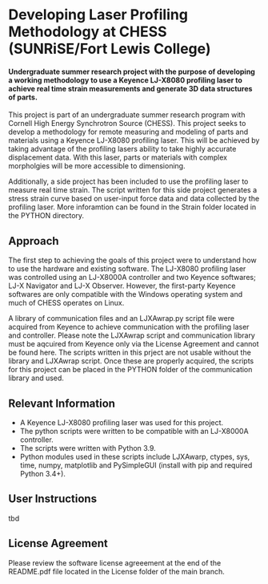 # Developing Laser Profiling Methodology at CHESS (SUNRiSE/Fort Lewis College)

#### Undergraduate summer research project with the purpose of developing a working methodology to use a Keyence LJ-X8080 profiling laser to achieve real time strain measurements and generate 3D data structures of parts.

This project is part of an undergraduate summer research program with Cornell High Energy Synchrotron Source (CHESS). This project seeks to develop a methodology for remote measuring and modeling of parts and materials using a Keyence LJ-X8080 profiling laser. This will be achieved by taking advantage of the profiling lasers ability to take highly accurate displacement data. With this laser, parts or materials with complex morpholgies will be more accessible to dimensioning.

Additionally, a side project has been included to use the profiling laser to measure real time strain. The script written for this side project generates a stress strain curve based on user-input force data and data collected by the profiling laser. More inforamtion can be found in the Strain folder located in the PYTHON directory.

## Approach
The first step to achieving the goals of this project were to understand how to use the hardware and existing software. The LJ-X8080 profiling laser was controlled using an LJ-X8000A controller and two Keyence softwares; LJ-X Navigator and LJ-X Observer. However, the first-party Keyence softwares are only compatible with the Windows operating system and much of CHESS operates on Linux. 

A library of communication files and an LJXAwrap.py script file were acquired from Keyence to achieve communication with the profiling laser and controller. Please note the LJXAwrap script and communication library must be aqcuired from Keyence only via the License Agreement and cannot be found here. The scripts written in this prject are not usable without the library and LJXAwrap script. Once these are properly acquired, the scripts for this project can be placed in the PYTHON folder of the communication library and used.

## Relevant Information
* A Keyence LJ-X8080 profiling laser was used for this project.
* The python scripts were written to be compatible with an LJ-X8000A controller.
* The scripts were written with Python 3.9.
* Python modules used in these scripts include LJXAwarp, ctypes, sys, time, numpy, matplotlib and PySimpleGUI (install with pip and required Python 3.4+).

## User Instructions
tbd

## License Agreement
Please review the software license agreeement at the end of the README.pdf file located in the License folder of the main branch.
